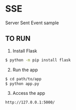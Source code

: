 # SSE
 Server Sent Event sample

## TO RUN

1. Install Flask

```sh
$ python -m pip install flask
```

2. Run the app

```sh
$ cd path/to/app
$ python app.py
```

3. Access the app

```
http://127.0.0.1:5000/
```